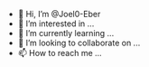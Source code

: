 - 👋 Hi, I’m @Joel0-Eber
- 👀 I’m interested in ...
- 🌱 I’m currently learning ...
- 💞️ I’m looking to collaborate on ...
- 📫 How to reach me ...

<!---
Joel0-Eber/Joel0-Eber is a ✨ special ✨ repository because its `README.md` (this file) appears on your GitHub profile.
You can click the Preview link to take a look at your changes.
--->
